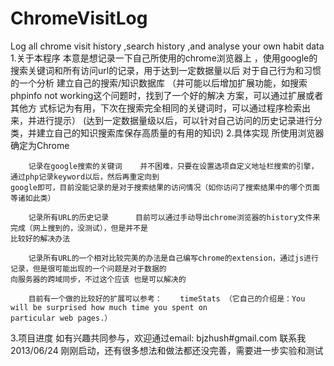 ChromeVisitLog
==============

Log all chrome visit history ,search history ,and analyse your own habit data
1.关于本程序
    本意是想记录一下自己所使用的chrome浏览器上 ，使用google的搜索关键词和所有访问url的记录，用于达到一定数据量以后
    对于自己行为和习惯的一个分析 
    建立自己的搜索/知识数据库
        （并可能以后增加扩展功能，如搜索phpinfo not working这个问题时，找到了一个好的解决 方案，可以通过扩展或者其他方
    式标记为有用，下次在搜索完全相同的关键词时，可以通过程序检索出来，并进行提示）
        (达到一定数据量级以后，可以针对自己访问的历史记录进行分类，并建立自己的知识搜索库保存高质量的有用的知识)
2.具体实现
        所使用浏览器确定为Chrome

        记录在google搜索的关键词    并不困难，只要在设置选项自定义地址栏搜索的引擎，通过php记录keyword以后，然后再重定向到
    google即可，目前没能记录的是对于搜索结果的访问情况（如你访问了搜索结果中的哪个页面等诸如此类）

        记录所有URL的历史记录      目前可以通过手动导出chrome浏览器的history文件来完成（网上搜到的，没测试），但是并不是
    比较好的解决办法

        记录所有URL的一个相对比较完美的办法是自己编写chrome的extension，通过js进行记录，但是很可能出现的一个问题是对于数据的
    向服务器的跨域同步，不过这个应该 也是可以解决的

        目前有一个做的比较好的扩展可以参考：    timeStats （它自己的介绍是：You will be surprised how much time you spent on
    particular web pages.）

3.项目进度
    如有兴趣共同参与，欢迎通过email: bjzhush#gmail.com 联系我
    2013/06/24   刚刚启动，还有很多想法和做法都还没完善，需要进一步实验和测试



